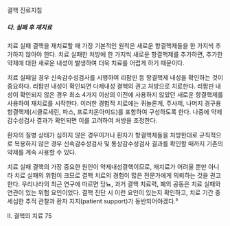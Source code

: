 결핵 진료지침

##### 다. 실패 후 재치료

치료 실패 결핵을 재치료할 때 가장 기본적인 원칙은 새로운 항결핵제들을 한 가지씩 추가하지 않아야 한다. 치료 실패한 처방에 한 가지씩 새로운 항결핵제를 추가하면, 추가한 약제에 대한 새로운 내성이 발생하여 더욱 치료를 어렵게 하기 때문이다.

치료 실패일 경우 신속감수성검사를 시행하여 리팜핀 등 항결핵제 내성을 확인하는 것이 중요하다. 리팜핀 내성이 확인되면 다제내성 결핵의 권고 처방으로 치료한다. 리팜핀 내성이 확인되지 않은 경우 최소 4가지 이상의 이전에 사용하지 않았던 새로운 항결핵제를 사용하여 재치료를 시작한다. 이러한 경험적 치료에는 퀴놀론계, 주사제, 나머지 경구용 항결핵제(시클로세린, 파스, 프로치온아미드)를 포함하여 구성하도록 한다. 나중에 약제감수성검사 결과가 확인되면 이를 고려하여 처방을 조정한다.

환자의 질병 상태가 심하지 않은 경우이거나 환자가 항결핵제들을 처방한대로 규칙적으로 복용하지 않은 경우 신속감수성검사 및 통상감수성검사 결과를 확인할 때까지 기존의 약제를 계속 사용할 수 있다.

치료 실패 결핵의 가장 중요한 원인이 약제내성결핵이므로, 재치료가 어려울 뿐만 아니라 치료 실패의 위험이 크므로 결핵 치료의 경험이 많은 전문가에게 의뢰하는 것을 권고한다. 우리나라의 최근 연구에 따르면 당뇨, 과거 결핵 치료력, 폐의 공동은 치료 실패와 연관이 있는 위험 요인이었다. 결핵 진단 시 이런 요인이 있는지 확인하고, 치료 기간 중 세심한 추적 관찰과 환자 지지(patient support)가 동반되어야겠다.⁵

II. 결핵의 치료 <PAGE>75